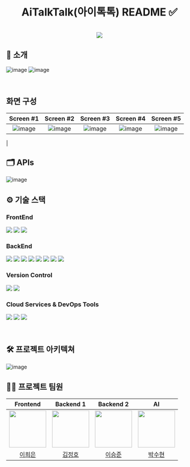 <div align="center">

<!-- logo -->

# AiTalkTalk(아이톡톡) README ✅
<br/> [<img src="https://img.shields.io/badge/프로젝트 기간-2025.3.1~2025.6.11-green?style=flat&logo=&logoColor=white" />]()











</div> 

## 📝 소개
 ![image](https://github.com/user-attachments/assets/9a3f63c3-61a9-429b-9243-fa6a7a8490f5)
 ![image](https://github.com/user-attachments/assets/66c234bd-c706-409d-af1d-9a2471e708b7)


<br />


## 화면 구성
|Screen #1|Screen #2|Screen #3|Screen #4|Screen #5|
|:---:|:---:|:---:|:---:|:---:|
|![image](https://github.com/user-attachments/assets/c53b68a0-96af-462e-b00b-4102a13674b3)|![image](https://github.com/user-attachments/assets/7ee8fc05-cb38-4252-8fe1-ab649e893984)|![image](https://github.com/user-attachments/assets/1a451b89-5868-4fcc-a1a4-17fa5552d128)|![image](https://github.com/user-attachments/assets/8515defe-72fc-408f-a20e-02bf0af4c550)|![image](https://github.com/user-attachments/assets/7af22a97-32ce-419e-8372-883231747f50)


|
<br />

## 🗂️ APIs
![image](https://github.com/user-attachments/assets/b7456d36-98c7-41d2-b6b2-eb62a5c21c60)
<br />

## ⚙ 기술 스택
### FrontEnd
<img src="https://img.shields.io/badge/node.js-339933?style=for-the-badge&logo=Node.js&logoColor=white"> <img src="https://img.shields.io/badge/reactnative-61DAFB?style=for-the-badge&logo=react&logoColor=black"> <img src="https://img.shields.io/badge/android%20studio-346ac1?style=for-the-badge&logo=android%20studio&logoColor=white">

### BackEnd
<img src="https://img.shields.io/badge/springboot-6DB33F?style=for-the-badge&logo=springboot&logoColor=white"> <img src="https://img.shields.io/badge/gradle-02303A?style=for-the-badge&logo=gradle&logoColor=white"> <img src="https://img.shields.io/badge/Spring%20Security-6DB33F?style=for-the-badge&logo=springsecurity&logoColor=white"> <img src="https://img.shields.io/badge/JWT-black?style=for-the-badge&logo=JSON%20web%20tokens"> <img src="https://img.shields.io/badge/JUnit5-25A162?style=for-the-badge&logo=junit5&logoColor=white"> <img src="https://img.shields.io/badge/mysql-4479A1?style=for-the-badge&logo=mysql&logoColor=white"> <img src="https://img.shields.io/badge/mongoDB-47A248?style=for-the-badge&logo=MongoDB&logoColor=white"> <img src="https://img.shields.io/badge/redis-%23DD0031.svg?style=for-the-badge&logo=redis&logoColor=white">

### Version Control
<img src="https://img.shields.io/badge/git-F05032?style=for-the-badge&logo=git&logoColor=white"> <img src="https://img.shields.io/badge/github-181717?style=for-the-badge&logo=github&logoColor=white">

### Cloud Services & DevOps Tools
<img src="https://img.shields.io/badge/AWS-%23FF9900.svg?style=for-the-badge&logo=amazon-aws&logoColor=white"> <img src="https://img.shields.io/badge/github%20actions-%232671E5.svg?style=for-the-badge&logo=githubactions&logoColor=white"> <img src="https://img.shields.io/badge/docker-%230db7ed.svg?style=for-the-badge&logo=docker&logoColor=white">



<br />

## 🛠️ 프로젝트 아키텍쳐
![image](https://github.com/user-attachments/assets/fc86de7d-3c7a-4284-8c7a-0197cc3c30d2)




## 💁‍♂️ 프로젝트 팀원
| Frontend | Backend 1 | Backend 2 | AI |
|:---:|:---:|:---:|:---:|
| <img src="https://github.com/HeeEun-Lee.png?size=120" width="100"/> | <img src="https://github.com/kwjdgh1267.png?size=120" width="100"/> | <img src="https://github.com/hilees.png?size=120" width="100"/> | <img src="https://github.com/psh911.png?size=120" width="100"/> |
| [이희은](https://github.com/HeeEun-Lee) | [김정호](https://github.com/kwjdgh1267) | [이승준](https://github.com/hilees) | [박수현](https://github.com/psh911) |


